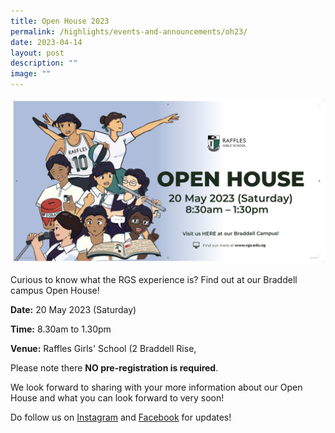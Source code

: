 ```yaml
---
title: Open House 2023
permalink: /highlights/events-and-announcements/oh23/
date: 2023-04-14
layout: post
description: ""
image: ""
---
```

![](/images/4_13%20rgs%20open%20house%20banner.jpg)

Curious to know what the RGS experience is? Find out at our Braddell campus Open House!

**Date:**
20 May 2023 (Saturday)

**Time:** 8.30am to 1.30pm 

**Venue:** Raffles Girls' School (2 Braddell Rise, 

Please note there **NO pre-registration is required**. 

We look forward to sharing with your more information about our Open House and what you can look forward to very soon!

Do follow us on [Instagram](https://www.instagram.com/raffles_girls_school/) and [Facebook](https://www.facebook.com/rafflesgirlsschool.since1879) for updates!